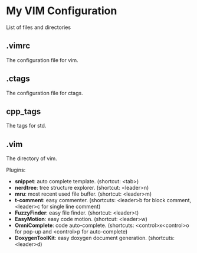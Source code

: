 My VIM Configuration
===========================

List of files and directories

## .vimrc

The configuration file for vim.


## .ctags

The configuration file for ctags.


## cpp_tags
The tags for std.


## .vim

The directory of vim.

Plugins:
* **snippet**: auto complete template. (shortcut: \<tab>)
* **nerdtree**: tree structure explorer. (shortcut: \<leader>n)
* **mru**: most recent used file buffer. (shortcut: \<leader>m)
* **t-comment**: easy commenter. (shortcuts: \<leader>b for block comment, \<leader>c for single line comment)
* **FuzzyFinder**: easy file finder. (shortcut: \<leader>t)
* **EasyMotion**: easy code motion. (shortcut: \<leader>w)
* **OmniComplete**: code auto-complete. (shortcuts: \<control>x\<control>o for pop-up and \<control>p for auto-complete)
* **DoxygenToolKit**: easy doxygen document generation. (shortcuts: \<leader>d)
